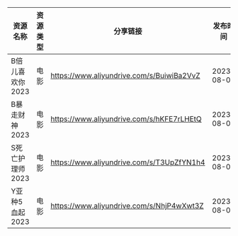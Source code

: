 | 资源名称       | 资源类型 | 分享链接                                      | 发布时间       |
| ---------- | ---- | ----------------------------------------- | ---------- |
| B倍儿喜欢你2023 | 电影   | https://www.aliyundrive.com/s/BuiwiBa2VvZ | 2023-08-07 |
| B暴走财神2023  | 电影   | https://www.aliyundrive.com/s/hKFE7rLHEtQ | 2023-08-07 |
| S死亡护理师2023 | 电影   | https://www.aliyundrive.com/s/T3UpZfYN1h4 | 2023-08-07 |
| Y亚种5血起2023 | 电影   | https://www.aliyundrive.com/s/NhjP4wXwt3Z | 2023-08-07 |
